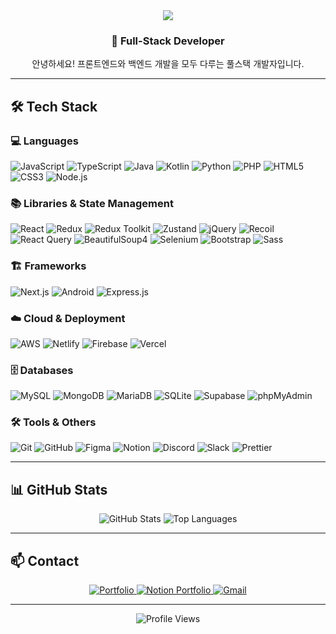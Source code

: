 <div align="center">
  <img src="https://capsule-render.vercel.app/api?type=transparent&color=gradient&height=200&text=Hello%20Seong%20il%20Git!&animation=twinkling&fontColor=000000&fontSize=60" />
  <br/>
  <h3>🚀 Full-Stack Developer</h3>
  <p>안녕하세요! 프론트엔드와 백엔드 개발을 모두 다루는 풀스택 개발자입니다.</p>
</div>

---

## 🛠️ Tech Stack

### 💻 Languages

![JavaScript](https://img.shields.io/badge/JavaScript-F7DF1E?style=for-the-badge&logo=javascript&logoColor=black)
![TypeScript](https://img.shields.io/badge/TypeScript-007ACC?style=for-the-badge&logo=typescript&logoColor=white)
![Java](https://img.shields.io/badge/Java-ED8B00?style=for-the-badge&logo=openjdk&logoColor=white)
![Kotlin](https://img.shields.io/badge/Kotlin-0095D5?style=for-the-badge&logo=kotlin&logoColor=white)
![Python](https://img.shields.io/badge/Python-3776AB?style=for-the-badge&logo=python&logoColor=white)
![PHP](https://img.shields.io/badge/PHP-777BB4?style=for-the-badge&logo=php&logoColor=white)
![HTML5](https://img.shields.io/badge/HTML5-E34F26?style=for-the-badge&logo=html5&logoColor=white)
![CSS3](https://img.shields.io/badge/CSS3-1572B6?style=for-the-badge&logo=css3&logoColor=white)
![Node.js](https://img.shields.io/badge/Node.js-339933?style=for-the-badge&logo=nodedotjs&logoColor=white)

### 📚 Libraries & State Management

![React](https://img.shields.io/badge/React-20232A?style=for-the-badge&logo=react&logoColor=61DAFB)
![Redux](https://img.shields.io/badge/Redux-593D88?style=for-the-badge&logo=redux&logoColor=white)
![Redux Toolkit](https://img.shields.io/badge/Redux_Toolkit-593D88?style=for-the-badge&logo=redux&logoColor=white)
![Zustand](https://img.shields.io/badge/Zustand-764ABC?style=for-the-badge&logo=redux&logoColor=white)
![jQuery](https://img.shields.io/badge/jQuery-0769AD?style=for-the-badge&logo=jquery&logoColor=white)
![Recoil](https://img.shields.io/badge/Recoil-0179f3?style=for-the-badge&logo=recoil&logoColor=white)
![React Query](https://img.shields.io/badge/React_Query-FF4154?style=for-the-badge&logo=reactquery&logoColor=white)
![BeautifulSoup4](https://img.shields.io/badge/BeautifulSoup4-3776AB?style=for-the-badge&logo=python&logoColor=white)
![Selenium](https://img.shields.io/badge/Selenium-43B02A?style=for-the-badge&logo=selenium&logoColor=white)
![Bootstrap](https://img.shields.io/badge/Bootstrap-7952B3?style=for-the-badge&logo=bootstrap&logoColor=white)
![Sass](https://img.shields.io/badge/Sass-CC6699?style=for-the-badge&logo=sass&logoColor=white)

### 🏗️ Frameworks

![Next.js](https://img.shields.io/badge/Next.js-000000?style=for-the-badge&logo=nextdotjs&logoColor=white)
![Android](https://img.shields.io/badge/Android-3DDC84?style=for-the-badge&logo=android&logoColor=white)
![Express.js](https://img.shields.io/badge/Express.js-000000?style=for-the-badge&logo=express&logoColor=white)

### ☁️ Cloud & Deployment

![AWS](https://img.shields.io/badge/AWS-FF9900?style=for-the-badge&logo=amazonaws&logoColor=white)
![Netlify](https://img.shields.io/badge/Netlify-00C7B7?style=for-the-badge&logo=netlify&logoColor=white)
![Firebase](https://img.shields.io/badge/Firebase-FFCA28?style=for-the-badge&logo=firebase&logoColor=black)
![Vercel](https://img.shields.io/badge/Vercel-000000?style=for-the-badge&logo=vercel&logoColor=white)

### 🗄️ Databases

![MySQL](https://img.shields.io/badge/MySQL-4479A1?style=for-the-badge&logo=mysql&logoColor=white)
![MongoDB](https://img.shields.io/badge/MongoDB-4EA94B?style=for-the-badge&logo=mongodb&logoColor=white)
![MariaDB](https://img.shields.io/badge/MariaDB-003545?style=for-the-badge&logo=mariadb&logoColor=white)
![SQLite](https://img.shields.io/badge/SQLite-07405E?style=for-the-badge&logo=sqlite&logoColor=white)
![Supabase](https://img.shields.io/badge/Supabase-3ECF8E?style=for-the-badge&logo=supabase&logoColor=white)
![phpMyAdmin](https://img.shields.io/badge/phpMyAdmin-6C78AF?style=for-the-badge&logo=phpmyadmin&logoColor=white)

### 🛠️ Tools & Others

![Git](https://img.shields.io/badge/Git-F05032?style=for-the-badge&logo=git&logoColor=white)
![GitHub](https://img.shields.io/badge/GitHub-181717?style=for-the-badge&logo=github&logoColor=white)
![Figma](https://img.shields.io/badge/Figma-F24E1E?style=for-the-badge&logo=figma&logoColor=white)
![Notion](https://img.shields.io/badge/Notion-000000?style=for-the-badge&logo=notion&logoColor=white)
![Discord](https://img.shields.io/badge/Discord-5865F2?style=for-the-badge&logo=discord&logoColor=white)
![Slack](https://img.shields.io/badge/Slack-4A154B?style=for-the-badge&logo=slack&logoColor=white)
![Prettier](https://img.shields.io/badge/Prettier-F7B93E?style=for-the-badge&logo=prettier&logoColor=black)

---

## 📊 GitHub Stats

<div align="center">
  <img src="https://github-readme-stats.vercel.app/api?username=a01040579861&show_icons=true&theme=gradient&bg_color=60,6adefb,ef98fb&title_color=000000&text_color=000000&icon_color=000000&hide_border=true" alt="GitHub Stats" />
  <img src="https://github-readme-stats.vercel.app/api/top-langs/?username=a01040579861&layout=compact&theme=gradient&bg_color=60,6adefb,ef98fb&title_color=000000&text_color=000000&hide_border=true" alt="Top Languages" />
</div>

---

## 📫 Contact

<div align="center">
  <a href="https://bridge-vert.vercel.app/">
    <img src="https://img.shields.io/badge/Portfolio-000000?style=for-the-badge&logo=vercel&logoColor=white" alt="Portfolio" />
  </a>
  <a href="https://www.notion.so/2-Development-Front-end-Back-end-DB-09740ff308514e40aeee54b634ad1b74">
    <img src="https://img.shields.io/badge/Notion-000000?style=for-the-badge&logo=notion&logoColor=white" alt="Notion Portfolio" />
  </a>
  <a href="mailto:a01040579861@gmail.com">
    <img src="https://img.shields.io/badge/Gmail-EA4335?style=for-the-badge&logo=gmail&logoColor=white" alt="Gmail" />
  </a>
</div>

---

<div align="center">
  <img src="https://komarev.com/ghpvc/?username=a01040579861&style=flat-square&color=blue" alt="Profile Views" />
</div>
